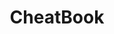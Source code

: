 ---
layout: posts_by_category
categories: cheatbook
title: CheatBook
permalink: /category/cheatbook
---